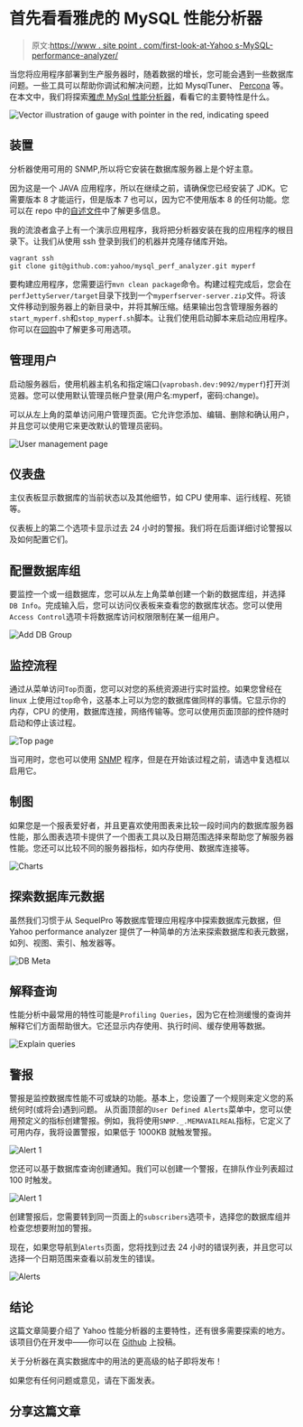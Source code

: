 # 首先看看雅虎的 MySQL 性能分析器

> 原文:[https://www . site point . com/first-look-at-Yahoo s-MySQL-performance-analyzer/](https://www.sitepoint.com/first-look-at-yahoos-mysql-performance-analyzer/)

当您将应用程序部署到生产服务器时，随着数据的增长，您可能会遇到一些数据库问题。一些工具可以帮助你调试和解决问题，比如 MysqlTuner、 [Percona](https://www.sitepoint.com/optimize-mysql-indexes-slow-queries-configuration/) 等。在本文中，我们将探索[雅虎 MySql 性能分析器](https://github.com/yahoo/mysql_perf_analyzer/)，看看它的主要特性是什么。

![Vector illustration of gauge with pointer in the red, indicating speed](../Images/1c43ccad55371601cbf8d83e220b422b.png)

## 装置

分析器使用可用的 SNMP,所以将它安装在数据库服务器上是个好主意。

因为这是一个 JAVA 应用程序，所以在继续之前，请确保您已经安装了 JDK。它需要版本 8 才能运行，但是版本 7 也可以，因为它不使用版本 8 的任何功能。您可以在 repo 中的[自述文件](https://github.com/yahoo/mysql_perf_analyzer/#build)中了解更多信息。

我的流浪者盒子上有一个演示应用程序，我将把分析器安装在我的应用程序的根目录下。让我们从使用 ssh 登录到我们的机器并克隆存储库开始。

```
vagrant ssh
git clone git@github.com:yahoo/mysql_perf_analyzer.git myperf
```

要构建应用程序，您需要运行`mvn clean package`命令。构建过程完成后，您会在`perfJettyServer/target`目录下找到一个`myperfserver-server.zip`文件。将该文件移动到服务器上的新目录中，并将其解压缩。结果输出包含管理服务器的`start_myperf.sh`和`stop_myperf.sh`脚本。让我们使用启动脚本来启动应用程序。你可以在[回购](https://github.com/yahoo/mysql_perf_analyzer/#installation-and-usage-instructions)中了解更多可用选项。

## 管理用户

启动服务器后，使用机器主机名和指定端口(`vaprobash.dev:9092/myperf`)打开浏览器。您可以使用默认管理员帐户登录(用户名:myperf，密码:change)。

可以从左上角的菜单访问用户管理页面。它允许您添加、编辑、删除和确认用户，并且您可以使用它来更改默认的管理员密码。

![User management page](../Images/958d66fb1074e0455eac1e94eeac720a.png)

## 仪表盘

主仪表板显示数据库的当前状态以及其他细节，如 CPU 使用率、运行线程、死锁等。

仪表板上的第二个选项卡显示过去 24 小时的警报。我们将在后面详细讨论警报以及如何配置它们。

## 配置数据库组

要监控一个或一组数据库，您可以从左上角菜单创建一个新的数据库组，并选择`DB Info`。完成输入后，您可以访问仪表板来查看您的数据库状态。您可以使用`Access Control`选项卡将数据库访问权限限制在某一组用户。

![Add DB Group](../Images/c7649d7266b0ed4f080c373e5e2ea6c4.png)

## 监控流程

通过从菜单访问`Top`页面，您可以对您的系统资源进行实时监控。如果您曾经在 linux 上使用过`top`命令，这基本上可以为您的数据库做同样的事情。它显示你的内存，CPU 的使用，数据库连接，网络传输等。您可以使用页面顶部的控件随时启动和停止该过程。

![Top page](../Images/dc45c493a4fd80ba37c74ddff3b0d858.png)

当可用时，您也可以使用 [SNMP](https://en.wikipedia.org/wiki/Simple_Network_Management_Protocol) 程序，但是在开始该过程之前，请选中复选框以启用它。

## 制图

如果您是一个报表爱好者，并且更喜欢使用图表来比较一段时间内的数据库服务器性能，那么图表选项卡提供了一个图表工具以及日期范围选择来帮助您了解服务器性能。您还可以比较不同的服务器指标，如内存使用、数据库连接等。

![Charts](../Images/99bd1a11f346df10cc1aa7b4602f3a7b.png)

## 探索数据库元数据

虽然我们习惯于从 SequelPro 等数据库管理应用程序中探索数据库元数据，但 Yahoo performance analyzer 提供了一种简单的方法来探索数据库和表元数据，如列、视图、索引、触发器等。

![DB Meta](../Images/75cef6cdf366c11428ed9d77d8591011.png)

## 解释查询

性能分析中最常用的特性可能是`Profiling Queries`，因为它在检测缓慢的查询并解释它们方面帮助很大。它还显示内存使用、执行时间、缓存使用等数据。

![Explain queries](../Images/ed8b34aaae9647f93f2f40e115c90a6b.png)

## 警报

警报是监控数据库性能不可或缺的功能。基本上，您设置了一个规则来定义您的系统何时(或将会)遇到问题。
从页面顶部的`User Defined Alerts`菜单中，您可以使用预定义的指标创建警报。例如，我将使用`SNMP._.MEMAVAILREAL`指标，它定义了可用内存，我将设置警报，如果低于 1000KB 就触发警报。

![Alert 1](../Images/8d246d99298bdd8ef55b598e9a9e7216.png)

您还可以基于数据库查询创建通知。我们可以创建一个警报，在排队作业列表超过 100 时触发。

![Alert 1](../Images/89d2d8589e9888ed51b30d76c47cdde9.png)

创建警报后，您需要转到同一页面上的`subscribers`选项卡，选择您的数据库组并检查您想要附加的警报。

现在，如果您导航到`Alerts`页面，您将找到过去 24 小时的错误列表，并且您可以选择一个日期范围来查看以前发生的错误。

![Alerts](../Images/031be92c73a5aeda97b399cea7883981.png)

## 结论

这篇文章简要介绍了 Yahoo 性能分析器的主要特性，还有很多需要探索的地方。该项目仍在开发中——你可以在 [Github](https://github.com/yahoo/mysql_perf_analyzer) 上投稿。

关于分析器在真实数据库中的用法的更高级的帖子即将发布！

如果您有任何问题或意见，请在下面发表。

## 分享这篇文章